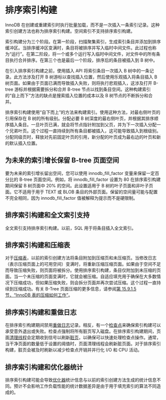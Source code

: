 # 排序索引构建

InnoDB 在创建或重建索引时执行批量加载，而不是一次插入一条索引记录。这种索引创建方法也称为排序索引构建。空间索引不支持排序索引构建。

索引构建分为三个阶段。在第一阶段，扫描聚集索引，生成索引条目并添加到排序缓冲区。当排序缓冲区变满时，条目将被排序并写入临时中间文件。此过程也称为“运行”。在第二阶段，将一个或多个运行写入临时中间文件，对文件中的所有条目执行合并排序。在第三个也是最后一个阶段，排序后的条目被插入到 B 树中。

在引入排序索引构建之前，使用插入 API 将索引条目一次插入 B 树中的一条记录。此方法涉及打开 B 树游标以查找插入位置，然后使用乐观插入将条目插入 B 树页面。如果由于页面已满而导致插入失败，则将执行悲观插入，这涉及打开 B-tree 游标并根据需要拆分和合并 B-tree 节点以找到条目空间。这种构建索引的“自上而下”方法的缺点是搜索插入位置的成本以及 B 树节点的不断拆分和合并。

排序索引构建使用“自下而上”的方法来构建索引。使用这种方法，对最右侧叶页的引用保存在 B 树的所有级别。分配必要 B 树深度的最右侧叶页，并根据其排序顺序插入条目。一旦叶页已满，就会将节点指针附加到父页，并为下一次插入分配一个兄弟叶页。这个过程一直持续到所有条目都被插入，这可能导致插入到根级别。分配同级页时，释放对先前固定叶页的引用，新分配的叶页成为最右边的叶页和新的默认插入位置。

## 为未来的索引增长保留 B-tree 页面空间

要为未来的索引增长留出空间，您可以使用 innodb_fill_factor 变量来保留一定百分比的 B-tree 页面空间。例如，将 innodb_fill_factor 设置为 80 在排序索引构建期间保留 B 树页面中 20% 的空间。此设置适用于 B 树的叶子页面和非叶子页面。它不适用于用于 TEXT 或 BLOB 条目的外部页面。保留的空间量可能与配置不完全相同，因为 innodb_fill_factor 值被解释为提示而不是硬限制。

## 排序索引构建和全文索引支持

全文索引支持排序索引构建。以前，SQL 用于将条目插入全文索引。

## 排序索引构建和压缩表

对于[压缩表](https://dev.mysql.com/doc/refman/8.0/en/glossary.html#glos_compression)，以前的索引创建方法将条目附加到压缩页和未压缩页。当修改日志（表示压缩页面上的可用空间）变满时，将重新压缩压缩页面。如果由于空间不足而导致压缩失败，则页面将被拆分。使用排序索引构建，条目仅附加到未压缩的页面。当一个未压缩的页面变满时，它就会被压缩。自适应填充用于确保在大多数情况下压缩成功，但如果压缩失败，则会拆分页面并再次尝试压缩。这个过程一直持续到压缩成功。有关 B-Tree 页面压缩的更多信息，请参阅[第 15.9.1.5 节，“InnoDB 表的压缩如何工作”](https://dev.mysql.com/doc/refman/8.0/en/innodb-compression-internals.html)。

## 排序索引构建和重做日志

在排序索引构建期间禁用[重做日志](https://dev.mysql.com/doc/refman/8.0/en/glossary.html#glos_redo_log)记录。相反，有一个[检查点](https://dev.mysql.com/doc/refman/8.0/en/glossary.html#glos_checkpoint)来确保索引构建可以承受意外退出或失败。检查点强制将所有脏页写入磁盘。在排序索引构建期间，页面[清理线程](https://dev.mysql.com/doc/refman/8.0/en/glossary.html#glos_page_cleaner)会定期收到信号以刷新[脏页](https://dev.mysql.com/doc/refman/8.0/en/glossary.html#glos_dirty_page)，以确保可以快速处理检查点操作。通常，当干净页面的数量低于设置的阈值时，页面清理线程会刷新脏页面。对于排序索引构建，脏页会被及时刷新以减少检查点开销并并行化 I/O 和 CPU 活动。

## 排序索引构建和优化器统计

排序索引构建可能会导致[优化器](https://dev.mysql.com/doc/refman/8.0/en/glossary.html#glos_optimizer)统计信息与以前的索引创建方法生成的统计信息不同。预计不会影响工作负载性能的统计数据差异是由于用于填充索引的算法不同造成的。
